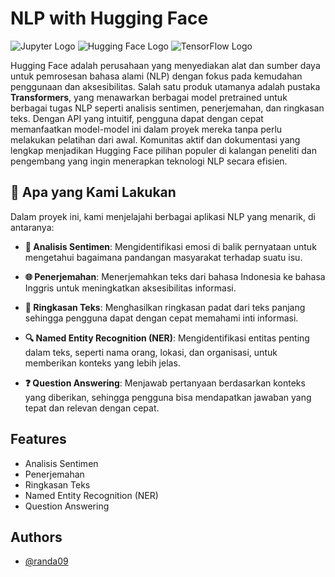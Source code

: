 
# NLP with Hugging Face

![Jupyter Logo](https://jupyter.org/assets/homepage/main-logo.svg) ![Hugging Face Logo](https://huggingface.co/front/assets/huggingface_logo.svg) 
![TensorFlow Logo](https://www.tensorflow.org/images/tf_logo_social.png)


Hugging Face adalah perusahaan yang menyediakan alat dan sumber daya untuk pemrosesan bahasa alami (NLP) dengan fokus pada kemudahan penggunaan dan aksesibilitas. Salah satu produk utamanya adalah pustaka **Transformers**, yang menawarkan berbagai model pretrained untuk berbagai tugas NLP seperti analisis sentimen, penerjemahan, dan ringkasan teks. Dengan API yang intuitif, pengguna dapat dengan cepat memanfaatkan model-model ini dalam proyek mereka tanpa perlu melakukan pelatihan dari awal. Komunitas aktif dan dokumentasi yang lengkap menjadikan Hugging Face pilihan populer di kalangan peneliti dan pengembang yang ingin menerapkan teknologi NLP secara efisien.

## 🎯 Apa yang Kami Lakukan

Dalam proyek ini, kami menjelajahi berbagai aplikasi NLP yang menarik, di antaranya:

- **🧠 Analisis Sentimen**: Mengidentifikasi emosi di balik pernyataan untuk mengetahui bagaimana pandangan masyarakat terhadap suatu isu.
  
- **🌐 Penerjemahan**: Menerjemahkan teks dari bahasa Indonesia ke bahasa Inggris untuk meningkatkan aksesibilitas informasi.

- **📄 Ringkasan Teks**: Menghasilkan ringkasan padat dari teks panjang sehingga pengguna dapat dengan cepat memahami inti informasi.

- **🔍 Named Entity Recognition (NER)**: Mengidentifikasi entitas penting dalam teks, seperti nama orang, lokasi, dan organisasi, untuk memberikan konteks yang lebih jelas.

- **❓ Question Answering**: Menjawab pertanyaan berdasarkan konteks yang diberikan, sehingga pengguna bisa mendapatkan jawaban yang tepat dan relevan dengan cepat.

## Features

- Analisis Sentimen
- Penerjemahan
- Ringkasan Teks
- Named Entity Recognition (NER)
- Question Answering


## Authors

- [@randa09](https://github.com/randa09)

